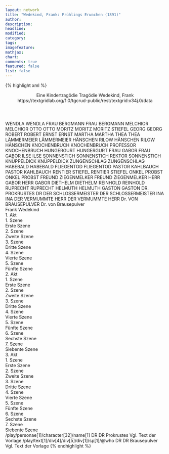 ```yaml
---
layout: network
title: "Wedekind, Frank: Frühlings Erwachen (1891)"
author:
description:
headline:
modified:
category:
tags:
imagefeature: 
mathjax: 
chart: 
comments: true
featured: false
list: false
---
```

{% highlight xml %}
<?xml-model href="https://raw.githubusercontent.com/DLiNa/project/master/rules/lina.rnc"?><?xml-model href="https://raw.githubusercontent.com/DLiNa/project/master/rules/lina.sch"?>
<play xmlns="http://lina.digital">
  <header>
    <title>Frühlings Erwachen</title>
  	<subtitle>Eine Kindertragödie</subtitle>
  	<genretitle>Tragödie</genretitle>
    <author>Wedekind, Frank</author>
  	<date when="1890" type="written"/>
  	<date when="1891" type="print"/>
  	<date when="1906" type="premiere"/>
  	<source>https://textgridlab.org/1.0/tgcrud-public/rest/textgrid:x34j.0/data</source>
  </header>
  <personae>
    <character>
      <name>WENDLA</name>
      <alias xml:id="wendla">
        <name>WENDLA</name>
      </alias>
    </character>
    <character>
      <name>FRAU BERGMANN</name>
      <alias xml:id="frau_bergmann">
        <name>FRAU BERGMANN</name>
      </alias>
    </character>
    <character>
      <name>MELCHIOR</name>
      <alias xml:id="melchior">
        <name>MELCHIOR</name>
      </alias>
    </character>
    <character>
      <name>OTTO</name>
      <alias xml:id="otto">
        <name>OTTO</name>
      </alias>
    </character>
    <character>
      <name>MORITZ</name>
      <alias xml:id="moritz">
        <name>MORITZ</name>
      </alias>
    	<alias xml:id="moritz_stiefel">
    		<name>MORITZ STIEFEL</name>
    	</alias>
    </character>
    <character>
      <name>GEORG</name>
      <alias xml:id="georg">
        <name>GEORG</name>
      </alias>
    </character>
    <character>
      <name>ROBERT</name>
      <alias xml:id="robert">
        <name>ROBERT</name>
      </alias>
    </character>
    <character>
      <name>ERNST</name>
      <alias xml:id="ernst">
        <name>ERNST</name>
      </alias>
    </character>
    <character>
      <name>MARTHA</name>
      <alias xml:id="martha">
        <name>MARTHA</name>
      </alias>
    </character>
    <character>
      <name>THEA</name>
      <alias xml:id="thea">
        <name>THEA</name>
      </alias>
    </character>
    <character>
      <name>LÄMMERMEIER</name>
      <alias xml:id="lämmermeier">
        <name>LÄMMERMEIER</name>
      </alias>
    </character>
    <character>
      <name>HÄNSCHEN RILOW</name>
      <alias xml:id="hänschen_rilow">
        <name>HÄNSCHEN RILOW</name>
      </alias>
    	<alias xml:id="hänschen">
    		<name>HÄNSCHEN</name>
    	</alias>
    </character>
    <character>
      <name>KNOCHENBRUCH</name>
      <alias xml:id="knochenbruch">
        <name>KNOCHENBRUCH</name>
      </alias>
    	<alias xml:id="professor_knochenbruch">
    		<name>PROFESSOR KNOCHENBRUCH</name>
    	</alias>
    </character>
    <character>
      <name>HUNGERGURT</name>
      <alias xml:id="hungergurt">
        <name>HUNGERGURT</name>
      </alias>
    </character>
    <character>
      <name>FRAU GABOR</name>
      <alias xml:id="frau_gabor">
        <name>FRAU GABOR</name>
      </alias>
    </character>
    <character>
      <name>ILSE</name>
      <alias xml:id="ilse">
        <name>ILSE</name>
      </alias>
    </character>
    <character>
      <name>SONNENSTICH</name>
      <alias xml:id="sonnenstich">
        <name>SONNENSTICH</name>
      </alias>
    	<alias xml:id="rektor_sonnenstich">
    		<name>REKTOR SONNENSTICH</name>
    	</alias>
    </character>
    <character>
      <name>KNÜPPELDICK</name>
      <alias xml:id="knüppeldick">
        <name>KNÜPPELDICK</name>
      </alias>
    </character>
    <character>
      <name>ZUNGENSCHLAG</name>
      <alias xml:id="zungenschlag">
        <name>ZUNGENSCHLAG</name>
      </alias>
    </character>
    <character>
      <name>HABEBALD</name>
      <alias xml:id="habebald">
        <name>HABEBALD</name>
      </alias>
    </character>
    <character>
      <name>FLIEGENTOD</name>
      <alias xml:id="fliegentod">
        <name>FLIEGENTOD</name>
      </alias>
    </character>
    <character>
      <name>PASTOR KAHLBAUCH</name>
      <alias xml:id="pastor_kahlbauch">
        <name>PASTOR KAHLBAUCH</name>
      </alias>
    </character>
    <character>
      <name>RENTIER STIEFEL</name>
      <alias xml:id="rentier_stiefel">
        <name>RENTIER STIEFEL</name>
      </alias>
    </character>
    <character>
      <name>ONKEL PROBST</name>
      <alias xml:id="onkel_probst">
        <name>ONKEL PROBST</name>
      </alias>
    </character>
    <character>
      <name>FREUND ZIEGENMELKER</name>
      <alias xml:id="freund_ziegenmelker">
        <name>FREUND ZIEGENMELKER</name>
      </alias>
    </character>
    <character>
      <name>HERR GABOR</name>
      <alias xml:id="herr_gabor">
        <name>HERR GABOR</name>
      </alias>
    </character>
    <character>
      <name>DIETHELM</name>
      <alias xml:id="diethelm">
        <name>DIETHELM</name>
      </alias>
    </character>
    <character>
      <name>REINHOLD</name>
      <alias xml:id="reinhold">
        <name>REINHOLD</name>
      </alias>
    </character>
    <character>
      <name>RUPRECHT</name>
      <alias xml:id="ruprecht">
        <name>RUPRECHT</name>
      </alias>
    </character>
    <character>
      <name>HELMUTH</name>
      <alias xml:id="helmuth">
        <name>HELMUTH</name>
      </alias>
    </character>
    <character>
      <name>GASTON</name>
      <alias xml:id="gaston">
        <name>GASTON</name>
      </alias>
    </character>
    <character>
      <name>DR. PROKRUSTES</name>
      <alias xml:id="dr">
        <name>DR</name>
      </alias>
    </character>
    <character>
      <name>DER SCHLOSSERMEISTER</name>
      <alias xml:id="der_schlossermeister">
        <name>DER SCHLOSSERMEISTER</name>
      </alias>
    </character>
    <character>
      <name>INA</name>
      <alias xml:id="ina">
        <name>INA</name>
      </alias>
    </character>
    <character>
      <name>DER VERMUMMTE HERR</name>
      <alias xml:id="der_vermummte_herr">
        <name>DER VERMUMMTE HERR</name>
      </alias>
    </character>
  	<character>
  		<name>Dr. VON BRAUSEPULVER</name>
  		<alias xml:id="dr_brausepulver">
  			<name>Dr. von Brausepulver</name>
  		</alias>
  	</character>
  </personae>
  <text>
    <div>
      <head>Frank Wedekind</head>
    </div>
    <div>
      <head>1. Akt</head>
      <div>
        <head>1. Szene</head>
        <div>
          <head>Erste Szene</head>
          <sp who="#wendla">
            <amount n="8" unit="speech_acts"/>
            <amount n="251" unit="words"/>
            <amount n="4" unit="lines"/>
            <amount n="1388" unit="chars"/>
          </sp>
          <sp who="#frau_bergmann">
            <amount n="7" unit="speech_acts"/>
            <amount n="147" unit="words"/>
            <amount n="4" unit="lines"/>
            <amount n="820" unit="chars"/>
          </sp>
        </div>
      </div>
      <div>
        <head>2. Szene</head>
        <div>
          <head>Zweite Szene</head>
          <sp who="#melchior">
            <amount n="44" unit="speech_acts"/>
            <amount n="769" unit="words"/>
            <amount n="33" unit="lines"/>
            <amount n="4271" unit="chars"/>
          </sp>
          <sp who="#otto">
            <amount n="2" unit="speech_acts"/>
            <amount n="19" unit="words"/>
            <amount n="2" unit="lines"/>
            <amount n="95" unit="chars"/>
          </sp>
          <sp who="#moritz">
            <amount n="39" unit="speech_acts"/>
            <amount n="964" unit="words"/>
            <amount n="27" unit="lines"/>
            <amount n="5344" unit="chars"/>
          </sp>
          <sp who="#georg">
            <amount n="3" unit="speech_acts"/>
            <amount n="19" unit="words"/>
            <amount n="3" unit="lines"/>
            <amount n="110" unit="chars"/>
          </sp>
          <sp who="#robert">
            <amount n="2" unit="speech_acts"/>
            <amount n="8" unit="words"/>
            <amount n="2" unit="lines"/>
            <amount n="48" unit="chars"/>
          </sp>
          <sp who="#ernst">
            <amount n="2" unit="speech_acts"/>
            <amount n="17" unit="words"/>
            <amount n="2" unit="lines"/>
            <amount n="104" unit="chars"/>
          </sp>
        </div>
      </div>
      <div>
        <head>3. Szene</head>
        <div>
          <head>Dritte Szene</head>
          <sp who="#martha">
            <amount n="26" unit="speech_acts"/>
            <amount n="460" unit="words"/>
            <amount n="19" unit="lines"/>
            <amount n="2397" unit="chars"/>
          </sp>
          <sp who="#wendla">
            <amount n="21" unit="speech_acts"/>
            <amount n="312" unit="words"/>
            <amount n="14" unit="lines"/>
            <amount n="1623" unit="chars"/>
          </sp>
          <sp who="#thea">
            <amount n="22" unit="speech_acts"/>
            <amount n="250" unit="words"/>
            <amount n="18" unit="lines"/>
            <amount n="1370" unit="chars"/>
          </sp>
        </div>
      </div>
      <div>
        <head>4. Szene</head>
        <div>
          <head>Vierte Szene</head>
          <sp who="#melchior">
            <amount n="9" unit="speech_acts"/>
            <amount n="61" unit="words"/>
            <amount n="9" unit="lines"/>
            <amount n="326" unit="chars"/>
          </sp>
          <sp who="#georg">
            <amount n="6" unit="speech_acts"/>
            <amount n="43" unit="words"/>
            <amount n="6" unit="lines"/>
            <amount n="249" unit="chars"/>
          </sp>
          <sp who="#otto">
            <amount n="8" unit="speech_acts"/>
            <amount n="64" unit="words"/>
            <amount n="8" unit="lines"/>
            <amount n="340" unit="chars"/>
          </sp>
          <sp who="#lämmermeier">
            <amount n="7" unit="speech_acts"/>
            <amount n="57" unit="words"/>
            <amount n="7" unit="lines"/>
            <amount n="310" unit="chars"/>
          </sp>
          <sp who="#robert">
            <amount n="7" unit="speech_acts"/>
            <amount n="62" unit="words"/>
            <amount n="6" unit="lines"/>
            <amount n="392" unit="chars"/>
          </sp>
          <sp who="#hänschen_rilow">
            <amount n="3" unit="speech_acts"/>
            <amount n="21" unit="words"/>
            <amount n="3" unit="lines"/>
            <amount n="107" unit="chars"/>
          </sp>
          <sp who="#moritz">
            <amount n="8" unit="speech_acts"/>
            <amount n="337" unit="words"/>
            <amount n="3" unit="lines"/>
            <amount n="1786" unit="chars"/>
          </sp>
          <sp who="#knochenbruch">
            <amount n="1" unit="speech_acts"/>
            <amount n="20" unit="words"/>
            <amount n="133" unit="chars"/>
          </sp>
          <sp who="#hungergurt">
            <amount n="1" unit="speech_acts"/>
            <amount n="5" unit="words"/>
            <amount n="1" unit="lines"/>
            <amount n="33" unit="chars"/>
          </sp>
        </div>
      </div>
      <div>
        <head>5. Szene</head>
        <div>
          <head>Fünfte Szene</head>
          <sp who="#melchior">
            <amount n="32" unit="speech_acts"/>
            <amount n="626" unit="words"/>
            <amount n="21" unit="lines"/>
            <amount n="3404" unit="chars"/>
          </sp>
          <sp who="#wendla">
            <amount n="31" unit="speech_acts"/>
            <amount n="581" unit="words"/>
            <amount n="22" unit="lines"/>
            <amount n="3073" unit="chars"/>
          </sp>
        </div>
      </div>
    </div>
    <div>
      <head>2. Akt</head>
      <div>
        <head>1. Szene</head>
        <div>
          <head>Erste Szene</head>
          <sp who="#moritz">
            <amount n="14" unit="speech_acts"/>
            <amount n="1097" unit="words"/>
            <amount n="7" unit="lines"/>
            <amount n="6139" unit="chars"/>
          </sp>
          <sp who="#melchior">
            <amount n="14" unit="speech_acts"/>
            <amount n="317" unit="words"/>
            <amount n="9" unit="lines"/>
            <amount n="1729" unit="chars"/>
          </sp>
          <sp who="#frau_gabor">
            <amount n="8" unit="speech_acts"/>
            <amount n="212" unit="words"/>
            <amount n="6" unit="lines"/>
            <amount n="1196" unit="chars"/>
          </sp>
        </div>
      </div>
      <div>
        <head>2. Szene</head>
        <div>
          <head>Zweite Szene</head>
          <sp who="#frau_bergmann">
            <amount n="27" unit="speech_acts"/>
            <amount n="599" unit="words"/>
            <amount n="15" unit="lines"/>
            <amount n="3186" unit="chars"/>
          </sp>
          <sp who="#wendla">
            <amount n="26" unit="speech_acts"/>
            <amount n="467" unit="words"/>
            <amount n="19" unit="lines"/>
            <amount n="2484" unit="chars"/>
          </sp>
        </div>
      </div>
      <div>
        <head>3. Szene</head>
        <div>
          <head>Dritte Szene</head>
          <sp who="#hänschen_rilow">
            <amount n="1" unit="speech_acts"/>
            <amount n="730" unit="words"/>
            <amount n="4468" unit="chars"/>
          </sp>
        </div>
      </div>
      <div>
        <head>4. Szene</head>
        <div>
          <head>Vierte Szene</head>
          <sp who="#wendla">
            <amount n="7" unit="speech_acts"/>
            <amount n="130" unit="words"/>
            <amount n="5" unit="lines"/>
            <amount n="566" unit="chars"/>
          </sp>
          <sp who="#melchior">
            <amount n="6" unit="speech_acts"/>
            <amount n="87" unit="words"/>
            <amount n="4" unit="lines"/>
            <amount n="412" unit="chars"/>
          </sp>
        </div>
      </div>
      <div>
        <head>5. Szene</head>
        <div>
          <head>Fünfte Szene</head>
          <sp who="#frau_gabor">
            <amount n="1" unit="speech_acts"/>
            <amount n="562" unit="words"/>
            <amount n="3382" unit="chars"/>
          </sp>
        </div>
      </div>
      <div>
        <head>6. Szene</head>
        <div>
          <head>Sechste Szene</head>
          <sp who="#wendla">
            <amount n="1" unit="speech_acts"/>
            <amount n="113" unit="words"/>
            <amount n="587" unit="chars"/>
          </sp>
        </div>
      </div>
      <div>
        <head>7. Szene</head>
        <div>
          <head>Siebente Szene</head>
          <sp who="#moritz">
            <amount n="22" unit="speech_acts"/>
            <amount n="1184" unit="words"/>
            <amount n="18" unit="lines"/>
            <amount n="6759" unit="chars"/>
          </sp>
          <sp who="#ilse">
            <amount n="21" unit="speech_acts"/>
            <amount n="847" unit="words"/>
            <amount n="10" unit="lines"/>
            <amount n="5002" unit="chars"/>
          </sp>
        </div>
      </div>
    </div>
    <div>
      <head>3. Akt</head>
      <div>
        <head>1. Szene</head>
        <div>
          <head>Erste Szene</head>
          <sp who="#sonnenstich">
            <amount n="26" unit="speech_acts"/>
            <amount n="1021" unit="words"/>
            <amount n="14" unit="lines"/>
            <amount n="6436" unit="chars"/>
          </sp>
          <sp who="#knüppeldick">
            <amount n="1" unit="speech_acts"/>
            <amount n="23" unit="words"/>
            <amount n="122" unit="chars"/>
          </sp>
          <sp who="#zungenschlag">
            <amount n="3" unit="speech_acts"/>
            <amount n="84" unit="words"/>
            <amount n="542" unit="chars"/>
          </sp>
          <sp who="#habebald">
            <amount n="8" unit="speech_acts"/>
            <amount n="24" unit="words"/>
            <amount n="8" unit="lines"/>
            <amount n="176" unit="chars"/>
          </sp>
          <sp who="#fliegentod">
            <amount n="2" unit="speech_acts"/>
            <amount n="69" unit="words"/>
            <amount n="429" unit="chars"/>
          </sp>
          <sp who="#hungergurt">
            <amount n="1" unit="speech_acts"/>
            <amount n="23" unit="words"/>
            <amount n="150" unit="chars"/>
          </sp>
          <sp who="#melchior">
            <amount n="12" unit="speech_acts"/>
            <amount n="58" unit="words"/>
            <amount n="11" unit="lines"/>
            <amount n="342" unit="chars"/>
          </sp>
        </div>
      </div>
      <div>
        <head>2. Szene</head>
        <div>
          <head>Zweite Szene</head>
          <sp who="#pastor_kahlbauch">
            <amount n="2" unit="speech_acts"/>
            <amount n="172" unit="words"/>
            <amount n="1080" unit="chars"/>
          </sp>
          <sp who="#rentier_stiefel">
            <amount n="2" unit="speech_acts"/>
            <amount n="34" unit="words"/>
            <amount n="1" unit="lines"/>
            <amount n="170" unit="chars"/>
          </sp>
          <sp who="#rektor_sonnenstich">
            <amount n="2" unit="speech_acts"/>
            <amount n="49" unit="words"/>
            <amount n="1" unit="lines"/>
            <amount n="331" unit="chars"/>
          </sp>
          <sp who="#professor_knochenbruch">
            <amount n="2" unit="speech_acts"/>
            <amount n="28" unit="words"/>
            <amount n="1" unit="lines"/>
            <amount n="164" unit="chars"/>
          </sp>
          <sp who="#onkel_probst">
            <amount n="2" unit="speech_acts"/>
            <amount n="35" unit="words"/>
            <amount n="1" unit="lines"/>
            <amount n="201" unit="chars"/>
          </sp>
          <sp who="#freund_ziegenmelker">
            <amount n="2" unit="speech_acts"/>
            <amount n="55" unit="words"/>
            <amount n="308" unit="chars"/>
          </sp>
          <sp who="#hänschen_rilow">
            <amount n="5" unit="speech_acts"/>
            <amount n="82" unit="words"/>
            <amount n="4" unit="lines"/>
            <amount n="466" unit="chars"/>
          </sp>
          <sp who="#georg">
            <amount n="4" unit="speech_acts"/>
            <amount n="31" unit="words"/>
            <amount n="4" unit="lines"/>
            <amount n="172" unit="chars"/>
          </sp>
          <sp who="#robert">
            <amount n="4" unit="speech_acts"/>
            <amount n="50" unit="words"/>
            <amount n="3" unit="lines"/>
            <amount n="274" unit="chars"/>
          </sp>
          <sp who="#ernst">
            <amount n="5" unit="speech_acts"/>
            <amount n="36" unit="words"/>
            <amount n="5" unit="lines"/>
            <amount n="225" unit="chars"/>
          </sp>
          <sp who="#otto">
            <amount n="7" unit="speech_acts"/>
            <amount n="77" unit="words"/>
            <amount n="6" unit="lines"/>
            <amount n="397" unit="chars"/>
          </sp>
          <sp who="#ilse">
            <amount n="10" unit="speech_acts"/>
            <amount n="122" unit="words"/>
            <amount n="8" unit="lines"/>
            <amount n="642" unit="chars"/>
          </sp>
          <sp who="#martha">
            <amount n="10" unit="speech_acts"/>
            <amount n="67" unit="words"/>
            <amount n="10" unit="lines"/>
            <amount n="360" unit="chars"/>
          </sp>
        </div>
      </div>
      <div>
        <head>3. Szene</head>
        <div>
          <head>Dritte Szene</head>
          <sp who="#frau_gabor">
            <amount n="11" unit="speech_acts"/>
            <amount n="603" unit="words"/>
            <amount n="7" unit="lines"/>
            <amount n="3411" unit="chars"/>
          </sp>
          <sp who="#herr_gabor">
            <amount n="10" unit="speech_acts"/>
            <amount n="893" unit="words"/>
            <amount n="3" unit="lines"/>
            <amount n="5259" unit="chars"/>
          </sp>
        </div>
      </div>
      <div>
        <head>4. Szene</head>
        <div>
          <head>Vierte Szene</head>
          <sp who="#diethelm">
            <amount n="2" unit="speech_acts"/>
            <amount n="21" unit="words"/>
            <amount n="2" unit="lines"/>
            <amount n="112" unit="chars"/>
          </sp>
          <sp who="#reinhold">
            <amount n="1" unit="speech_acts"/>
            <amount n="3" unit="words"/>
            <amount n="1" unit="lines"/>
            <amount n="17" unit="chars"/>
          </sp>
          <sp who="#ruprecht">
            <amount n="5" unit="speech_acts"/>
            <amount n="15" unit="words"/>
            <amount n="5" unit="lines"/>
            <amount n="84" unit="chars"/>
          </sp>
          <sp who="#melchior">
            <amount n="3" unit="speech_acts"/>
            <amount n="303" unit="words"/>
            <amount n="1" unit="lines"/>
            <amount n="1657" unit="chars"/>
          </sp>
          <sp who="#helmuth">
            <amount n="6" unit="speech_acts"/>
            <amount n="21" unit="words"/>
            <amount n="6" unit="lines"/>
            <amount n="108" unit="chars"/>
          </sp>
          <sp who="#gaston">
            <amount n="2" unit="speech_acts"/>
            <amount n="11" unit="words"/>
            <amount n="2" unit="lines"/>
            <amount n="69" unit="chars"/>
          </sp>
          <sp who="#helmuth #gaston #melchior #reinhold #diethelm">
            <amount n="1" unit="speech_acts"/>
            <amount n="5" unit="words"/>
            <amount n="1" unit="lines"/>
            <amount n="25" unit="chars"/>
          </sp>
        	<sp who="#gaston #melchior #reinhold #diethelm">
            <amount n="1" unit="speech_acts"/>
            <amount n="5" unit="words"/>
            <amount n="1" unit="lines"/>
            <amount n="31" unit="chars"/>
          </sp>
          <sp who="#dr">
            <amount n="2" unit="speech_acts"/>
            <amount n="55" unit="words"/>
            <amount n="1" unit="lines"/>
            <amount n="364" unit="chars"/>
          </sp>
          <sp who="#der_schlossermeister">
            <amount n="1" unit="speech_acts"/>
            <amount n="7" unit="words"/>
            <amount n="1" unit="lines"/>
            <amount n="42" unit="chars"/>
          </sp>
        </div>
      </div>
      <div>
        <head>5. Szene</head>
        <div>
          <head>Fünfte Szene</head>
          <sp who="#dr_brausepulver">
            <amount n="3" unit="speech_acts"/>
            <amount n="242" unit="words"/>
            <amount n="1" unit="lines"/>
            <amount n="1508" unit="chars"/>
          </sp>
          <sp who="#wendla">
            <amount n="15" unit="speech_acts"/>
            <amount n="268" unit="words"/>
            <amount n="10" unit="lines"/>
            <amount n="1441" unit="chars"/>
          </sp>
          <sp who="#frau_bergmann">
            <amount n="14" unit="speech_acts"/>
            <amount n="383" unit="words"/>
            <amount n="7" unit="lines"/>
            <amount n="2111" unit="chars"/>
          </sp>
          <sp who="#ina">
            <amount n="3" unit="speech_acts"/>
            <amount n="118" unit="words"/>
            <amount n="1" unit="lines"/>
            <amount n="631" unit="chars"/>
          </sp>
        </div>
      </div>
      <div>
        <head>6. Szene</head>
        <div>
          <head>Sechste Szene</head>
          <sp who="#ernst">
            <amount n="13" unit="speech_acts"/>
            <amount n="227" unit="words"/>
            <amount n="11" unit="lines"/>
            <amount n="1214" unit="chars"/>
          </sp>
          <sp who="#hänschen">
            <amount n="13" unit="speech_acts"/>
            <amount n="289" unit="words"/>
            <amount n="9" unit="lines"/>
            <amount n="1612" unit="chars"/>
          </sp>
        </div>
      </div>
      <div>
        <head>7. Szene</head>
        <div>
          <head>Siebente Szene</head>
          <sp who="#melchior">
            <amount n="29" unit="speech_acts"/>
            <amount n="726" unit="words"/>
            <amount n="23" unit="lines"/>
            <amount n="3960" unit="chars"/>
          </sp>
          <sp who="#moritz_stiefel">
            <amount n="1" unit="speech_acts"/>
            <amount n="20" unit="words"/>
            <amount n="131" unit="chars"/>
          </sp>
          <sp who="#moritz">
            <amount n="22" unit="speech_acts"/>
            <amount n="1032" unit="words"/>
            <amount n="6" unit="lines"/>
            <amount n="5737" unit="chars"/>
          </sp>
          <sp who="#der_vermummte_herr">
            <amount n="22" unit="speech_acts"/>
            <amount n="517" unit="words"/>
            <amount n="11" unit="lines"/>
            <amount n="2954" unit="chars"/>
          </sp>
        </div>
      </div>
    </div>
  </text>
	<documentation>
		<change n="1" who="dariokampkaspar" type="adjustSpeaker">
			<path>/play/personae[1]/character[32]/name[1]</path>
			<orig>DR</orig>
			<corr>DR Prokrustes</corr>
			<comment>Vgl. Text der Vorlage</comment>
		</change>
		<change n="2" who="dariokampkaspar">
			<path>/play/text[1]/div[4]/div[5]/div[1]/sp[1]/@who</path>
			<orig>DR</orig>
			<corr>DR Brausepulver</corr>
			<comment>Vgl. Text der Vorlage</comment>
		</change>
	</documentation>
</play>
{% endhighlight %}